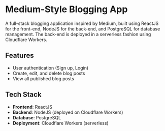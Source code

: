 
# Medium-Style Blogging App

A full-stack blogging application inspired by Medium, built using ReactJS for the front-end, NodeJS for the back-end, and PostgreSQL for database management. The back-end is deployed in a serverless fashion using Cloudflare Workers.

## Features

- User authentication (Sign up, Login)
- Create, edit, and delete blog posts
- View all published blog posts

## Tech Stack

- **Frontend**: ReactJS
- **Backend**: NodeJS (deployed on Cloudflare Workers)
- **Database**: PostgreSQL
- **Deployment**: Cloudflare Workers (serverless)




